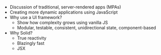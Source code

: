 <title>Why Solid?</title>

- Discussion of traditional, server-rendered apps (MPAs)
- Creating more dynamic applications using JavaScript
- Why use a UI framework?
  - Show how complexity grows using vanilla JS
  - Modular, testable, consistent, unidirectional state, component-based
- Why Solid?
  - True reactivity
  - Blazingly fast
  - JSX

